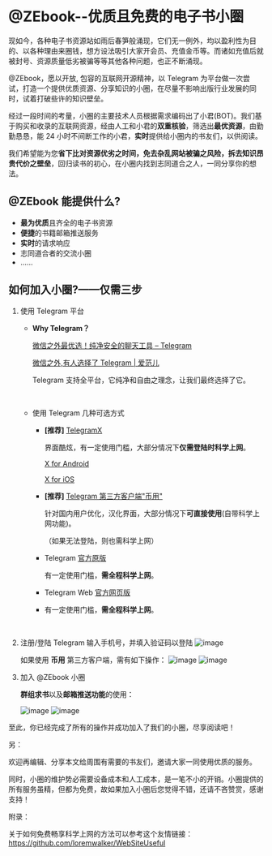 # @ZEbook--优质且免费的电子书小圈

现如今，各种电子书资源站如雨后春笋般涌现，它们无一例外，均以盈利性为目的、以各种理由来圈钱，想方设法吸引大家开会员、充值金币等。而诸如充值后就被封号、资源质量低劣被骗等等其他各种问题，也正不断涌现。

@ZEbook，愿以开放, 包容的互联网开源精神，以 Telegram 为平台做一次尝试，打造一个提供优质资源、分享知识的小圈，在尽量不影响出版行业发展的同时，试着打破些许的知识壁垒。

经过一段时间的考量，小圈的主要技术人员根据需求编码出了小君(BOT)。我们基于购买和收录的互联网资源，经由人工和小君的**双重核验**，筛选出**最优资源**，由勤勤恳恳，能 24 小时不间断工作的小君，**实时**提供给小圈内的书友们，以供阅读。

我们希望能为您**省下比对资源优劣之时间，免去杂乱网站被骗之风险，拆去知识昂贵代价之壁垒**，回归读书的初心，在小圈内找到志同道合之人，一同分享你的想法。



## @ZEbook 能提供什么?

- **最为优质**且齐全的电子书资源
- **便捷**的书籍邮箱推送服务
- **实时**的请求响应
- 志同道合者的交流小圈
- ……


## 如何加入小圈?——仅需三步
1. 使用 Telegram 平台

   - **Why Telegram？**

     [微信之外最优选！纯净安全的聊天工具 – Telegram ](https://www.ifanr.com/app/485421)

     [微信之外,有人选择了 Telegram | 爱范儿](http://www.ifanr.com/504427)

     Telegram 支持全平台，它纯净和自由之理念，让我们最终选择了它。

     ​

   - 使用 Telegram 几种可选方式

     - **[推荐]**  [TelegramX](https://telegram.org/blog/telegram-x)

       界面酷炫，有一定使用门槛，大部分情况下**仅需登陆时科学上网**。

       [X for Android](https://play.google.com/store/apps/details?id=org.thunderdog.challegram&hl=en)

       [X for iOS](https://itunes.apple.com/us/app/telegram-x/id898228810?mt=8)

     - **[推荐]** [Telegram 第三方客户端"币用"](https://www.biyong.io)

       针对国内用户优化，汉化界面，大部分情况下**可直接使用**(自带科学上网功能)。

       （如果无法登陆，则也需科学上网）

     - Telegram [官方原版](https://telegram.org/apps)

       有一定使用门槛，**需全程科学上网**。

     - Telegram Web [官方网页版](https://web.telegram.org/#/im)
     - 
       有一定使用门槛，**需全程科学上网**。

   ​

2. 注册/登陆 Telegram
   输入手机号，并填入验证码以登陆
   ![image](images/eg9c23d1f7fd6e01f7ba4d22a505132a.png)

   如果使用  **币用** 第三方客户端，需有如下操作：
   ![image](images/fg9c23d1f7fd6e01f7ba4d22a505132a.png)
   ![image](images/fg9c23d1f7fd6e01f7ba4d22a505132b.png)
   ​

3. 加入 @ZEbook 小圈

   **群组求书**以及**邮箱推送功能**的使用：

   ![image](images/eg9c23d1f7fd6e01f7ba4d22a505132b.png)
   ![image](images/eg9c23d1f7fd6e01f7ba4d22a505132c.png)


至此，你已经完成了所有的操作并成功加入了我们的小圈，尽享阅读吧！


另：

欢迎再编辑、分享本文给周围有需要的书友们，邀请大家一同使用优质的服务。

同时，小圈的维护势必需要设备成本和人工成本，是一笔不小的开销。小圈提供的所有服务虽精，但都为免费，故如果加入小圈后您觉得不错，还请不吝赞赏，感谢支持！

附录：

关于如何免费畅享科学上网的方法可以参考这个友情链接：https://github.com/loremwalker/WebSiteUseful
